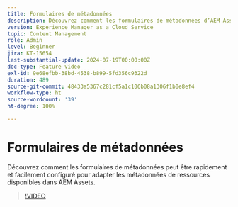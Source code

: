 ```yaml
---
title: Formulaires de métadonnées
description: Découvrez comment les formulaires de métadonnées d’AEM Assets peuvent être configurés rapidement et facilement pour adapter les métadonnées des ressources.
version: Experience Manager as a Cloud Service
topic: Content Management
role: Admin
level: Beginner
jira: KT-15654
last-substantial-update: 2024-07-19T00:00:00Z
doc-type: Feature Video
exl-id: 9e68efbb-38bd-4538-b899-5fd356c9322d
duration: 489
source-git-commit: 48433a5367c281cf5a1c106b08a1306f1b0e8ef4
workflow-type: ht
source-wordcount: '39'
ht-degree: 100%

---
```


# Formulaires de métadonnées

Découvrez comment les formulaires de métadonnées peut être rapidement et facilement configuré pour adapter les métadonnées de ressources disponibles dans AEM Assets.

>[!VIDEO](https://video.tv.adobe.com/v/3431686?quality=12&learn=on)
